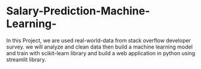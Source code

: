 # Salary-Prediction-Machine-Learning-
In this Project, we are used real-world-data from stack overflow developer survey. we will analyze and clean data then build a machine learning model and train with scikit-learn library and build a web application in python using streamlit library.
